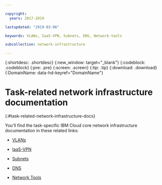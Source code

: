 ```yaml
---

copyright:
  years: 2017-2019

lastupdated: "2019-03-06"

keywords: VLANs, IaaS-VPN, Subnets, DNS, Network-tools

subcollection: network-infrastructure

---
```


{:shortdesc: .shortdesc}
{:new_window: target="_blank"}
{:codeblock: .codeblock}
{:pre: .pre}
{:screen: .screen}
{:tip: .tip}
{:download: .download}
{:DomainName: data-hd-keyref="DomainName"}

# Task-related network infrastructure documentation
{:#task-related-network-infrastructure-docs}

You'll find the task-specific IBM Cloud core network infrastructure documentation in these related links:

* [VLANs](/docs/infrastructure/vlans?topic=vlans-getting-started-with-vlans)

* [IaaS-VPN](/docs/infrastructure/iaas-vpn?topic=VPN-getting-started-with-virtual-private-networking-vpn-)

* [Subnets](/docs/infrastructure/subnets?topic=subnets-getting-started-with-subnets-and-ips)

* [DNS](/docs/infrastructure/dns?topic=dns-getting-started-with-dns)

* [Network Tools](/docs/infrastructure/network-tools?topic=network-tools-getting-started-with-network-tools)
